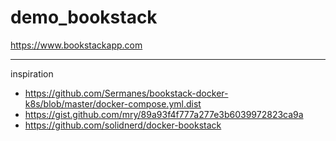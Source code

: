 # demo_bookstack

https://www.bookstackapp.com

---

inspiration

- https://github.com/Sermanes/bookstack-docker-k8s/blob/master/docker-compose.yml.dist
- https://gist.github.com/mry/89a93f4f777a277e3b6039972823ca9a
- https://github.com/solidnerd/docker-bookstack